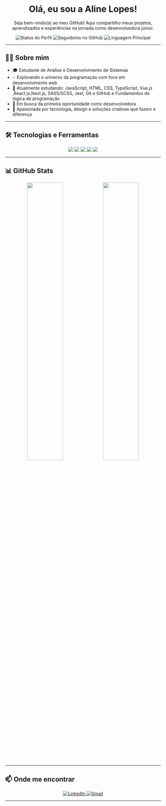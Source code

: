 <h1 align="center">Olá, eu sou a Aline Lopes! </h1>

<p align="center">
Seja bem-vindo(a) ao meu GitHub! Aqui compartilho meus projetos, aprendizados e experiências na jornada como desenvolvedora júnior.
</p>

<p align="center">
  <img src="https://img.shields.io/badge/Status-Em%20Desenvolvimento-ff69b4" alt="Status do Perfil" />
  <img src="https://img.shields.io/github/followers/aline551?style=social" alt="Seguidores no GitHub" />
  <img src="https://img.shields.io/github/languages/top/aline551/portifolio_aline_lopes.io?color=blue" alt="Linguagem Principal" />
</p>

---

## 👩‍💻 Sobre mim

- 🎓 Estudante de Análise e Desenvolvimento de Sistemas  
- 💡 Explorando o universo da programação com foco em desenvolvimento web  
- 🌱 Atualmente estudando: JavaScript, HTML, CSS, TypeScript, Vue.js ,React.js,Next.js, SASS/SCSS, Jest, Git e GitHub e Fundamentos de lógica de programação
- 💼 Em busca da primeira oportunidade como desenvolvedora  
- 🎨 Apaixonada por tecnologia, design e soluções criativas que fazem a diferença

---

## 🛠️ Tecnologias e Ferramentas

<p align="center">
  <img src="https://img.shields.io/badge/HTML5-E34F26?style=for-the-badge&logo=html5&logoColor=white"/>
  <img src="https://img.shields.io/badge/CSS3-1572B6?style=for-the-badge&logo=css3&logoColor=white"/>
  <img src="https://img.shields.io/badge/JavaScript-F7DF1E?style=for-the-badge&logo=javascript&logoColor=black"/>
  <img src="https://img.shields.io/badge/Next.js-000?style=for-the-badge&logo=next.js&logoColor=white"/>
  <img src="https://img.shields.io/badge/Oracle-F80000?style=for-the-badge&logo=oracle&logoColor=white"/>
</p>

---

## 📊 GitHub Stats

<p align="center">
  <img src="https://github-readme-stats.vercel.app/api?username=aline551&show_icons=true&theme=radical" width="48%" />
  <img src="https://github-readme-stats.vercel.app/api/top-langs/?username=aline551&layout=compact&theme=radical" width="48%" />
</p>

---

## 📫 Onde me encontrar

<p align="center">
  <a href="https://www.linkedin.com/in/aline-mendon%C3%A7a-lopes-a59407291/">
    <img src="https://img.shields.io/badge/-LinkedIn-0A66C2?style=flat&logo=linkedin&logoColor=white" alt="LinkedIn" />
  </a>
  <a href="mailto:seuemail@gmail.com">
    <img src="https://img.shields.io/badge/-Gmail-EA4335?style=flat&logo=gmail&logoColor=white" alt="Gmail" />
  </a>
</p>

---

